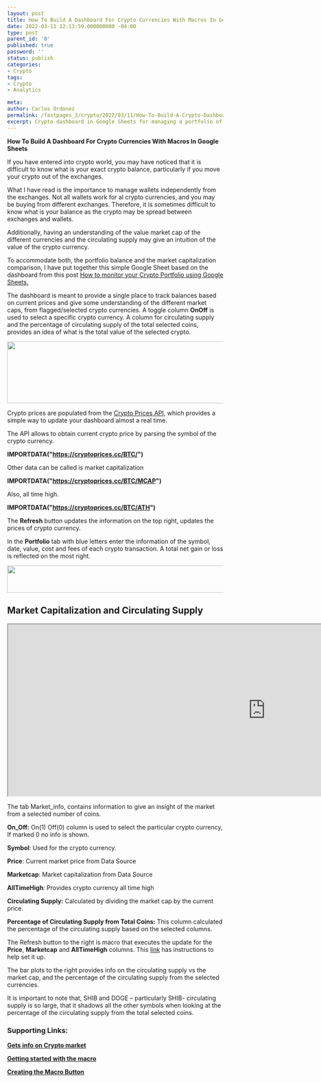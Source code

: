 ```yaml
---
layout: post
title: How To Build A Dashboard For Crypto Currencies With Macros In Google Sheets
date: 2022-03-11 12:13:59.000000000 -04:00
type: post
parent_id: '0'
published: true
password: ''
status: publish
categories:
- Crypto
tags:
- Crypto
- Analytics

meta:
author: Carlos Ordonez
permalink: /fastpages_3/crypto/2022/03/11/How-To-Build-A-Crypto-Dashboard-With-Macros-In-Google-Sheets.html
excerpt: Crypto dashboard in Google Sheets for managing a portfolio of crypto currencies.
---
```


**How To Build A Dashboard For Crypto Currencies With Macros In Google Sheets**

If you have entered into crypto world, you may have noticed that it is
difficult to know what is your exact crypto balance, particularly if you
move your crypto out of the exchanges.

What I have read is the importance to manage wallets independently from
the exchanges. Not all wallets work for al crypto currencies, and you
may be buying from different exchanges. Therefore, it is sometimes
difficult to know what is your balance as the crypto may be spread
between exchanges and wallets.

Additionally, having an understanding of the value market cap of the
different currencies and the circulating supply may give an intuition of
the value of the crypto currency.

To accommodate both, the portfolio balance and the market capitalization
comparison, I have put together this simple Google Sheet based on the
dashboard from this post [How to monitor your Crypto Portfolio using
Google
Sheets.](https://pedrogomes.medium.com/how-to-monitor-your-crypto-portfolio-using-google-sheets-f52161d503ff)

The dashboard is meant to provide a single place to track balances based
on current prices and give some understanding of the different market
caps, from flagged/selected crypto currencies. A toggle column **OnOff**
is used to select a specific crypto currency. A column for circulating
supply and the percentage of circulating supply of the total selected
coins, provides an idea of what is the total value of the selected
crypto.

<img src="/fastpages_3/assets/images/2022-03-11-How-To-Build-A-Crypto-Dashboard-With-Macros-In-Google-Sheets/media/image1.png" style="width:6.5in;height:1.5in" />

Crypto prices are populated from the [Crypto Prices
API](https://cryptoprices.cc/), which provides a simple way to update
your dashboard almost a real time.

The API allows to obtain current crypto price by parsing the symbol of
the crypto currency.

**IMPORTDATA("https://cryptoprices.cc/BTC/")**

Other data can be called is market capitalization

**IMPORTDATA("https://cryptoprices.cc/BTC/MCAP")**

Also, all time high.

**IMPORTDATA("https://cryptoprices.cc/BTC/ATH")**

The **Refresh** button updates the information on the top right, updates
the prices of crypto currency.

In the **Portfolio** tab with blue letters enter the information of the
symbol, date, value, cost and fees of each crypto transaction. A total
net gain or loss is reflected on the most right.

<img src="/fastpages_3/assets/images/2022-03-11-How-To-Build-A-Crypto-Dashboard-With-Macros-In-Google-Sheets/media/image2.png" style="width:6.5in;height:0.65833in" />

## Market Capitalization and Circulating Supply
<iframe width="1200" height="400"  src="https://docs.google.com/spreadsheets/d/e/2PACX-1vQUoncuk2bdVOP7fzQCr-Siz-5hMomoteTBoCa6bVnbAbYB35i-C4AvLw-GgfKr68Edna44JPA8j7VQ/pubhtml?widget=true&amp;headers=false"></iframe>

The tab Market_info, contains information to give an insight of the
market from a selected number of coins.

**On_Off:** On(1) Off(0) column is used to select the particular crypto
currency, If marked 0 no info is shown.

**Symbol**: Used for the crypto currency.

**Price**: Current market price from Data Source

**Marketcap**: Market capitalization from Data Source

**AllTimeHigh**: Provides crypto currency all time high

**Circulating Supply:** Calculated by dividing the market cap by the
current price.

**Percentage of Circulating Supply from Total Coins:** This column
calculated the percentage of the circulating supply based on the
selected columns.

The Refresh button to the right is macro that executes the update for
the **Price**, **Marketcap** and **AllTimeHigh** columns. This
[link](https://spreadsheet.dev/buttons-in-google-sheets#:~:text=To%20assign%20a%20macro%20to,by%20clicking%20on%20the%20button.)
has instructions to help set it up.

The bar plots to the right provides info on the circulating supply vs
the market cap, and the percentage of the circulating supply from the
selected currencies.

It is important to note that, SHIB and DOGE – particularly SHIB-
circulating supply is so large, that it shadows all the other symbols
when looking at the percentage of the circulating supply from the total
selected coins.

### Supporting Links:

[**Gets info on Crypto market**](https://coinmarketcap.com/)

[**Getting started with the
macro**](https://medium.com/coinmonks/real-time-crypto-prices-on-google-sheets-3-simple-steps-b73d9ba3e81c)

[**Creating the Macro
Button**](https://spreadsheet.dev/buttons-in-google-sheets#:~:text=To%20assign%20a%20macro%20to,by%20clicking%20on%20the%20button.)
